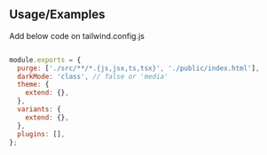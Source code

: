 
## Usage/Examples
Add below code on tailwind.config.js
```javascript

module.exports = {
  purge: ['./src/**/*.{js,jsx,ts,tsx}', './public/index.html'],
  darkMode: 'class', // false or 'media'
  theme: {
    extend: {},
  },
  variants: {
    extend: {},
  },
  plugins: [],
};
```


